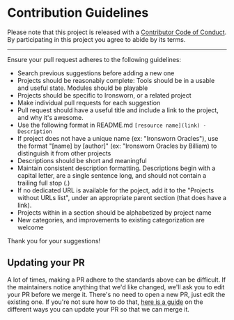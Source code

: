 # Contribution Guidelines

Please note that this project is released with a
[Contributor Code of Conduct](code-of-conduct.md). By participating in this
project you agree to abide by its terms.

---

Ensure your pull request adheres to the following guidelines:

* Search previous suggestions before adding a new one
* Projects should be reasonably complete: Tools should be in a usable and useful state. Modules should be playable
* Projects should be specific to Ironsworn, or a related project
* Make individual pull requests for each suggestion
* Pull request should have a useful title and include a link to the project, and why it's awesome.
* Use the following format in README.md `[resource name](link) - Description`
* If project does not have a unique name (ex: "Ironsworn Oracles"), use the format "[name] by [author]"
  (ex: "Ironsworn Oracles by Billiam) to distinguish it from other projects
* Descriptions should be short and meaningful
* Maintain consistent description formatting. Descriptions begin with a capital letter, are a single sentence long, and
  should not contain a trailing full stop (.)
* If no dedicated URL is available for the poject, add it to the "Projects without URLs list", under an appropriate
  parent section (that does have a link).
* Projects within in a section should be alphabetized by project name
* New categories, and improvements to existing categorization are welcome

Thank you for your suggestions!

## Updating your PR

A lot of times, making a PR adhere to the standards above can be difficult.
If the maintainers notice anything that we'd like changed, we'll ask you to
edit your PR before we merge it. There's no need to open a new PR, just edit
the existing one. If you're not sure how to do that,
[here is a guide](https://github.com/RichardLitt/knowledge/blob/master/github/amending-a-commit-guide.md)
on the different ways you can update your PR so that we can merge it.
